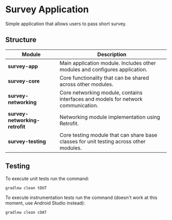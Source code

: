 # Survey Application

Simple application that allows users to pass short survey.

## Structure

| Module | Description |
|---| --- |
| **survey-app** | Main application module. Includes other modules and configures application. |
| **survey-core** | Core functionality that can be shared across other modules. |
| **survey-networking** | Core networking module, contains interfaces and models for network communication. |
| **survey-networking-retrofit** | Networking module implementation using Retrofit. |
| **survey-testing** | Core testing module that can share base classes for unit testing across other modules. |

## Testing

To execute unit tests run the command:
```
gradlew clean tDUT
```

To execute instrumentation tests run the command (doesn't work at this moment, use Android Studio instead):
```
gradlew clean cDAT
```